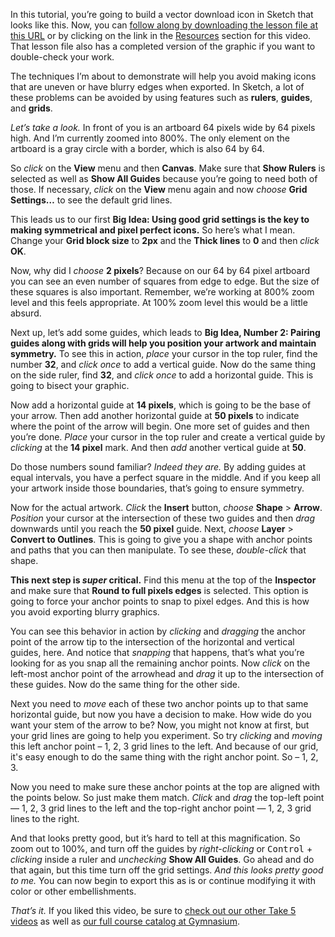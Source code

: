 In this tutorial, you’re going to build a vector download icon in Sketch that looks like this. Now, you can [follow along by downloading the lesson file at this URL][1] or by clicking on the link in the [Resources][0] section for this video. That lesson file also has a completed version of the graphic if you want to double-check your work.

The techniques I’m about to demonstrate will help you avoid making icons that are uneven or have blurry edges when exported. In Sketch, a lot of these problems can be avoided by using features such as **rulers**, **guides**, and **grids**.

*Let’s take a look.* In front of you is an artboard 64 pixels wide by 64 pixels high. And I’m currently zoomed into 800%. The only element on the artboard is a gray circle with a border, which is also 64 by 64.

So *click* on the **View** menu and then **Canvas**. Make sure that **Show Rulers** is selected as well as **Show All Guides** because you’re going to need both of those. If necessary, *click* on the **View** menu again and now *choose* **Grid Settings…** to see the default grid lines.

This leads us to our first **Big Idea: Using good grid settings is the key to making symmetrical and pixel perfect icons.** So here’s what I mean. Change your **Grid block size** to **2px** and the **Thick lines** to **0** and then *click* **OK**.

Now, why did I *choose* **2 pixels**? Because on our 64 by 64 pixel artboard you can see an even number of squares from edge to edge. But the size of these squares is also important. Remember, we’re working at 800% zoom level and this feels appropriate. At 100% zoom level this would be a little absurd.

Next up, let’s add some guides, which leads to **Big Idea, Number 2: Pairing guides along with grids will help you position your artwork and maintain symmetry.** To see this in action, *place* your cursor in the top ruler, find the number **32**, and *click once* to add a vertical guide. Now do the same thing on the side ruler, find **32**, and *click once* to add a horizontal guide. This is going to bisect your graphic.

Now add a horizontal guide at **14 pixels**, which is going to be the base of your arrow. Then add another horizontal guide at **50 pixels** to indicate where the point of the arrow will begin. One more set of guides and then you’re done. *Place* your cursor in the top ruler and create a vertical guide by *clicking* at the **14 pixel** mark. And then *add* another vertical guide at **50**.

Do those numbers sound familiar? *Indeed they are.* By adding guides at equal intervals, you have a perfect square in the middle. And if you keep all your artwork inside those boundaries, that’s going to ensure symmetry.

Now for the actual artwork. *Click* the **Insert** button, *choose* **Shape** > **Arrow**. *Position* your cursor at the intersection of these two guides and then *drag* downwards until you reach the **50 pixel** guide. Next, *choose* **Layer** > **Convert to Outlines**. This is going to give you a shape with anchor points and paths that you can then manipulate. To see these, *double-click* that shape.

**This next step is *super* critical.** Find this menu at the top of the **Inspector** and make sure that **Round to full pixels edges** is selected. This option is going to force your anchor points to snap to pixel edges. And this is how you avoid exporting blurry graphics.

You can see this behavior in action by *clicking* and *dragging* the anchor point of the arrow tip to the intersection of the horizontal and vertical guides, here. And notice that *snapping* that happens, that’s what you’re looking for as you snap all the remaining anchor points. Now *click* on the left-most anchor point of the arrowhead and *drag* it up to the intersection of these guides. Now do the same thing for the other side.

Next you need to *move* each of these two anchor points up to that same horizontal guide, but now you have a decision to make. How wide do you want your stem of the arrow to be? Now, you might not know at first, but your grid lines are going to help you experiment. So try *clicking* and *moving* this left anchor point – 1, 2, 3 grid lines to the left. And because of our grid, it's easy enough to do the same thing with the right anchor point. So – 1, 2, 3.

Now you need to make sure these anchor points at the top are aligned with the points below. So just make them match. *Click* and *drag* the top-left point — 1, 2, 3 grid lines to the left and the top-right anchor point — 1, 2, 3 grid lines to the right.

And that looks pretty good, but it’s hard to tell at this magnification. So zoom out to 100%, and turn off the guides by *right-clicking* or <kbd>Control</kbd> + *clicking* inside a ruler and *unchecking* **Show All Guides**. Go ahead and do that again, but this time turn off the grid settings. *And this looks pretty good to me.* You can now begin to export this as is or continue modifying it with color or other embellishments.

*That’s it.* If you liked this video, be sure to [check out our other Take 5 videos][2] as well as [our full course catalog at Gymnasium][3].

[0]: #tutorial-resources
[1]: https://gymnasium.github.io/take5/gym-5022.zip
[2]: https://thegymnasium.com/courses/take5
[3]: https://thegymnasium.com/courses
